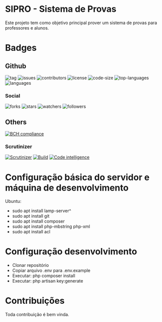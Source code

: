 # SIPRO - Sistema de Provas
Este projeto tem como objetivo principal prover um sistema de provas para professores e alunos.

# Badges
## Github
![tag](https://img.shields.io/github/tag/guifabrin/sipro.svg)
![issues](https://img.shields.io/github/issues/guifabrin/sipro.svg)
![contributors](https://img.shields.io/github/contributors/guifabrin/sipro.svg)
![license](https://img.shields.io/github/license/guifabrin/sipro.svg)
![code-size](https://img.shields.io/github/languages/code-size/guifabrin/sipro.svg)
![top-languages](https://img.shields.io/github/languages/top/guifabrin/sipro.svg)
![languages](https://img.shields.io/github/languages/count/guifabrin/sipro.svg)

### Social
![forks](https://img.shields.io/github/forks/guifabrin/sipro.svg?style=social)
![stars](https://img.shields.io/github/stars/guifabrin/sipro.svg?style=social)
![watchers](https://img.shields.io/github/watchers/guifabrin/sipro.svg?style=social)
![followers](https://img.shields.io/github/followers/guifabrin.svg?style=social)

## Others
[![BCH compliance](https://bettercodehub.com/edge/badge/guifabrin/sipro?branch=master)](https://bettercodehub.com/)
### Scrutinizer
[![Scrutinizer](https://scrutinizer-ci.com/g/guifabrin/sipro/badges/quality-score.png?b=master)](https://scrutinizer-ci.com/g/guifabrin/sipro/badges/quality-score.png?b=master)
[![Build](https://scrutinizer-ci.com/g/guifabrin/sipro/badges/build.png?b=master)](https://scrutinizer-ci.com/g/guifabrin/sipro/badges/build.png?b=master)
[![Code intelligence](https://scrutinizer-ci.com/g/guifabrin/sipro/badges/code-intelligence.svg?b=master)](https://scrutinizer-ci.com/g/guifabrin/sipro/badges/code-intelligence.svg?b=master)

# Configuração básica do servidor e máquina de desenvolvimento

Ubuntu:
- sudo apt install lamp-server^
- sudo apt install git
- sudo apt install composer
- sudo apt install php-mbstring php-xml
- sudo apt install acl

# Configuração desenvolvimento
- Clonar repositório
- Copiar arquivo .env para .env.example
- Executar: php composer install
- Executar: php artisan key:generate

# Contribuições
Toda contribuição é bem vinda.
